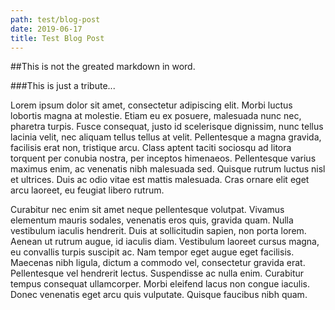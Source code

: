 ```yaml
---
path: test/blog-post
date: 2019-06-17
title: Test Blog Post
---
```


##This is not the greated markdown in word.

###This is just a tribute...

Lorem ipsum dolor sit amet, consectetur adipiscing elit. Morbi luctus lobortis magna at molestie. Etiam eu ex posuere, malesuada nunc nec, pharetra turpis. Fusce consequat, justo id scelerisque dignissim, nunc tellus lacinia velit, nec aliquam tellus tellus at velit. Pellentesque a magna gravida, facilisis erat non, tristique arcu. Class aptent taciti sociosqu ad litora torquent per conubia nostra, per inceptos himenaeos. Pellentesque varius maximus enim, ac venenatis nibh malesuada sed. Quisque rutrum luctus nisl et ultrices. Duis ac odio vitae est mattis malesuada. Cras ornare elit eget arcu laoreet, eu feugiat libero rutrum.

Curabitur nec enim sit amet neque pellentesque volutpat. Vivamus elementum mauris sodales, venenatis eros quis, gravida quam. Nulla vestibulum iaculis hendrerit. Duis at sollicitudin sapien, non porta lorem. Aenean ut rutrum augue, id iaculis diam. Vestibulum laoreet cursus magna, eu convallis turpis suscipit ac. Nam tempor eget augue eget facilisis. Maecenas nibh ligula, dictum a commodo vel, consectetur gravida erat. Pellentesque vel hendrerit lectus. Suspendisse ac nulla enim. Curabitur tempus consequat ullamcorper. Morbi eleifend lacus non congue iaculis. Donec venenatis eget arcu quis vulputate. Quisque faucibus nibh quam.
